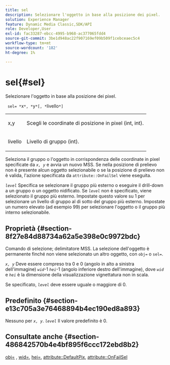 ```yaml
---
title: sel
description: Selezionare l'oggetto in base alla posizione dei pixel.
solution: Experience Manager
feature: Dynamic Media Classic,SDK/API
role: Developer,User
exl-id: fac33287-ebcc-4995-b968-ac377065fdd4
source-git-commit: 3be1d948ac22f907169ef09b509f1cebceaec5c4
workflow-type: tm+mt
source-wordcount: '182'
ht-degree: 1%

---
```


# sel{#sel}

Selezionare l&#39;oggetto in base alla posizione dei pixel.

` sel= *`x`*, *`y`*[, *`livello`*]`

<table id="simpletable_247FF35D791C43D3AB433B8CF49F8C91"> 
 <tr class="strow"> 
  <td class="stentry"> <p> <span class="varname"> x,y </span> </p> </td> 
  <td class="stentry"> <p>Scegli le coordinate di posizione in pixel (int, int). </p> </td> 
 </tr> 
 <tr class="strow"> 
  <td class="stentry"> <p> <span class="varname"> livello </span> </p> </td> 
  <td class="stentry"> <p>Livello di gruppo (int). </p> </td> 
 </tr> 
</table>

Seleziona il gruppo o l&#39;oggetto in corrispondenza delle coordinate in pixel specificate da *`x, y`* e avvia un nuovo MSS. Se nella posizione di prelievo non è presente alcun oggetto selezionabile o se la posizione di prelievo non è valida, l&#39;azione specificata da `attribute::OnFailSel` viene eseguita.

*`level`* Specifica se selezionare il gruppo più esterno o eseguire il drill-down a un gruppo o un oggetto nidificato. Se *`level`* non è specificato, viene selezionato il gruppo più esterno. Impostate questo valore su 1 per selezionare un livello di gruppo al di sotto del gruppo più esterno. Impostate un numero elevato (ad esempio 99) per selezionare l&#39;oggetto o il gruppo più interno selezionabile.

## Proprietà {#section-8f27e84d88734a62a5e398e0c9972bdc}

Comando di selezione; delimitatore MSS. La selezione dell&#39;oggetto è permanente finché non viene selezionato un altro oggetto, con `obj=` o `sel=`.

*`x, y`* Deve essere compreso tra 0 e 0 (angolo in alto a sinistra dell&#39;immagine) *`wid`*-1 *`hei`*-1 (angolo inferiore destro dell&#39;immagine), dove *`wid`* e *`hei`* è la dimensione della visualizzazione vignettatura non in scala.

Se specificato, *`level`* deve essere uguale o maggiore di 0.

## Predefinito {#section-e13c705a3e76468894b4ec190ed8a893}

Nessuno per *`x, y`*. *`level`* Il valore predefinito è 0.

## Consultate anche {#section-486842570b4e4bf895f6ccc172ebd8b2}

[obj=](../../../../../ir-api/http-protocol/image-rendering-api-ref/c-ir-http-protocol-ref/c-ir-http-protocol-command-reference/r-ir-obj.md#reference-31e7dac7931b4e0eb3c7589f120a1e6a) , [wid=](../../../../../ir-api/http-protocol/image-rendering-api-ref/c-ir-http-protocol-ref/c-ir-http-protocol-command-reference/r-ir-wid.md#reference-b7e691b0624941168c94b2749ae233ec), [hei=](../../../../../ir-api/http-protocol/image-rendering-api-ref/c-ir-http-protocol-ref/c-ir-http-protocol-command-reference/r-ir-hei.md#reference-1c08f60365a94417a39867c09cac5478), [attribute::DefaultPix](../../../../../ir-api/material-cat/image-rendering-api-ref/c-ir-material-catalog/c-ir-attributes-reference/r-ir-defaultpix.md#reference-102c98f9b5d24d2aaaeb756653fb0e6f), [attribute::OnFailSel](../../../../../ir-api/material-cat/image-rendering-api-ref/c-ir-material-catalog/c-ir-attributes-reference/r-ir-onfailsel.md#reference-f95e4a4a3c02412b87a2b0acca8a5513)
